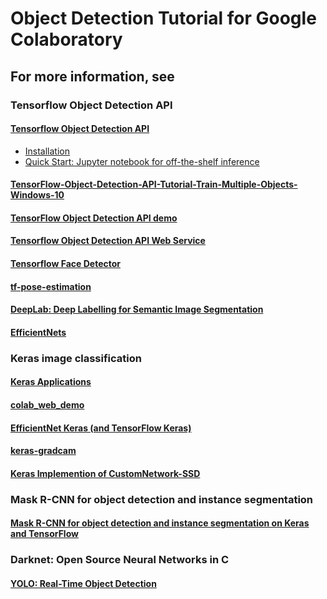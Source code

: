 # Object Detection Tutorial for Google Colaboratory

## For more information, see

### Tensorflow Object Detection API

#### [Tensorflow Object Detection API](https://github.com/tensorflow/models/tree/master/research/object_detection)
* [Installation](https://github.com/tensorflow/models/blob/master/research/object_detection/g3doc/installation.md)
* [Quick Start: Jupyter notebook for off-the-shelf inference](https://github.com/tensorflow/models/blob/master/research/object_detection/object_detection_tutorial.ipynb)

#### [TensorFlow-Object-Detection-API-Tutorial-Train-Multiple-Objects-Windows-10](https://github.com/EdjeElectronics/TensorFlow-Object-Detection-API-Tutorial-Train-Multiple-Objects-Windows-10)

#### [TensorFlow Object Detection API demo](https://github.com/GoogleCloudPlatform/tensorflow-object-detection-example)

#### [Tensorflow Object Detection API Web Service](https://github.com/webrtcHacks/tfObjWebrtc)

#### [Tensorflow Face Detector](https://github.com/yeephycho/tensorflow-face-detection)

#### [tf-pose-estimation](https://github.com/ildoonet/tf-pose-estimation)

#### [DeepLab: Deep Labelling for Semantic Image Segmentation](https://github.com/tensorflow/models/tree/master/research/deeplab)

#### [EfficientNets](https://github.com/tensorflow/tpu/tree/master/models/official/efficientnet)

### Keras image classification

#### [Keras Applications](https://keras.io/applications/)

#### [colab_web_demo](https://github.com/a2kiti/colab_web_demo)

#### [EfficientNet Keras (and TensorFlow Keras)](https://github.com/qubvel/efficientnet)

#### [keras-gradcam](https://github.com/eclique/keras-gradcam)

#### [Keras Implemention of CustomNetwork-SSD](https://github.com/tanakataiki/ssd_kerasV2)

### Mask R-CNN for object detection and instance segmentation

#### [Mask R-CNN for object detection and instance segmentation on Keras and TensorFlow](https://github.com/matterport/Mask_RCNN)

### Darknet: Open Source Neural Networks in C

#### [YOLO: Real-Time Object Detection](https://pjreddie.com/darknet/yolo/)

